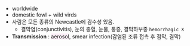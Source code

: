 
- worldwide
- domestic fowl + wild virds
- 사람은 모든 종류의 Newcastle에 감수성 있음.
	- 결막염(conjunctivitis), 눈의 충혈, 눈물, 통증, 결막하부종 `hemorrhagic X`
- **Transmission** : <span style="background:#fceef8">aerosol</span>, smear infection(감염된 조류 접촉 후 점막, 결막)